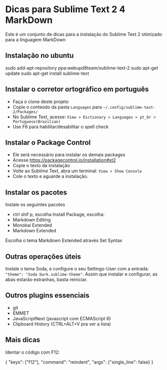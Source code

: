 # Dicas para Sublime Text 2 4 MarkDown

Este é um conjunto de dicas para a instalação do Sublime Text 2 otimizado para a linguagem MarkDown

## Instalação no ubuntu

sudo add-apt-repository ppa:webupd8team/sublime-text-2
sudo apt-get update
sudo apt-get install sublime-text

## Instalar o corretor ortográfico em português

- Faça o clone deste projeto
- Copie o conteúdo da pasta `Languages` para `~/.config/sublime-text-2/Packages/` 
- No Sublime Text, acesse: `View > Dictionary > Languages > pt_br > Portuguese(Brazilian)`
- Use F6 para habilitar/desabilitar o spell check

## Instalar o Package Control

- Ele será necessário para instalar os demais packages
- Acesse https://packagecontrol.io/installation#st2 
- Copie o texto da instalação
- Volte ao Sublime Text, abra um terminal: `View > Show Console`
- Cole o texto e aguarde a instalação.

## Instalar os pacotes

Instale os seguintes pacotes

- ctrl shif p, escolha Install Package, escolha:
- Markdown Editing
- Monokai Extended
- Markdown Extended

Escolha o tema Markdown Extended através Set Syntax

## Outras operações úteis

Instale o tema Soda, e configure o seu Settings-User com a entrada: `"theme": "Soda Dark.sublime-theme"`. Assim que instalar e configurar, as abas estarão estranhas, basta reiniciar.

## Outros plugins essenciais

- git
- EMMET
- JavaScriptNext (javascript com ECMAScript 6)
- Clipboard History  (CTRL+ALT+V pra ver a lista)



## Mais dicas

Identar o código com F12:

{ "keys": ["f12"], "command": "reindent", "args": {"single_line": false} }  



